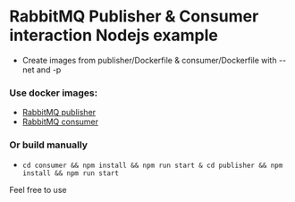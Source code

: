 # RabbitMQ Publisher & Consumer interaction Nodejs example

  - Create images from publisher/Dockerfile & consumer/Dockerfile with --net and -p

### Use docker images:
- [RabbitMQ publisher](https://hub.docker.com/repository/docker/dendydroid/rabbitmq-publisher)
- [RabbitMQ consumer](https://hub.docker.com/repository/docker/dendydroid/rabbitmq-consumer)

### Or build manually

  - `cd consumer && npm install && npm run start & cd publisher && npm install && npm run start`

Feel free to use
